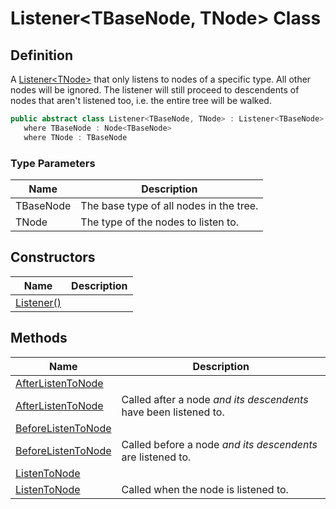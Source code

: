 # Listener&lt;TBaseNode, TNode&gt; Class
## Definition

A [Listener&lt;TNode&gt;](MrKWatkins.Ast.Listening.Listener-1.md) that only listens to nodes of a specific type. All other nodes will be ignored. The listener will still proceed to descendents of nodes that aren&#39;t listened too, i.e. the entire tree will be walked.

```c#
public abstract class Listener<TBaseNode, TNode> : Listener<TBaseNode>
   where TBaseNode : Node<TBaseNode>
   where TNode : TBaseNode
```

### Type Parameters

| Name | Description |
| ---- | ----------- |
| TBaseNode | The base type of all nodes in the tree. |
| TNode | The type of the nodes to listen to. |

## Constructors

| Name | Description |
| ---- | ----------- |
| [Listener()](MrKWatkins.Ast.Listening.Listener-2.-ctor.md) |  |

## Methods

| Name | Description |
| ---- | ----------- |
| [AfterListenToNode](MrKWatkins.Ast.Listening.Listener-2.AfterListenToNode.md#mrkwatkins-ast-listening-listener-2-afterlistentonode(-0)) |  |
| [AfterListenToNode](MrKWatkins.Ast.Listening.Listener-2.AfterListenToNode.md#mrkwatkins-ast-listening-listener-2-afterlistentonode(-1)) | Called after a node *and its descendents* have been listened to. |
| [BeforeListenToNode](MrKWatkins.Ast.Listening.Listener-2.BeforeListenToNode.md#mrkwatkins-ast-listening-listener-2-beforelistentonode(-0)) |  |
| [BeforeListenToNode](MrKWatkins.Ast.Listening.Listener-2.BeforeListenToNode.md#mrkwatkins-ast-listening-listener-2-beforelistentonode(-1)) | Called before a node *and its descendents* are listened to. |
| [ListenToNode](MrKWatkins.Ast.Listening.Listener-2.ListenToNode.md#mrkwatkins-ast-listening-listener-2-listentonode(-0)) |  |
| [ListenToNode](MrKWatkins.Ast.Listening.Listener-2.ListenToNode.md#mrkwatkins-ast-listening-listener-2-listentonode(-1)) | Called when the node is listened to. |

